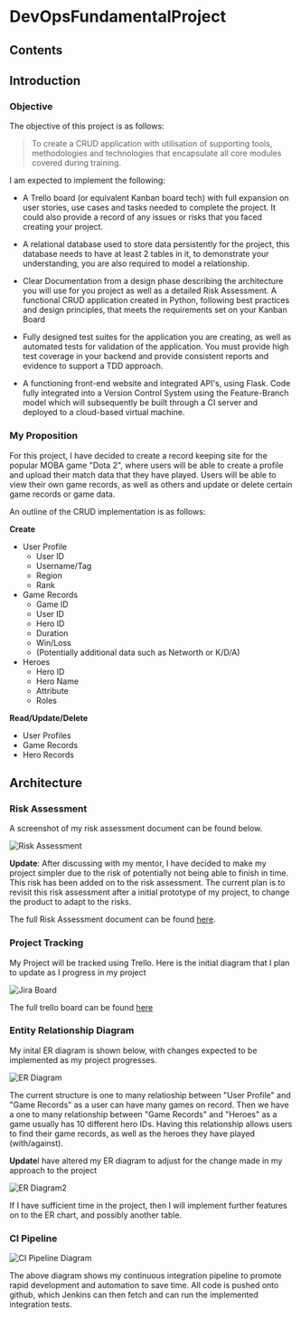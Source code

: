 # DevOpsFundamentalProject

## Contents

## Introduction

### Objective

The objective of this project is as follows:
>To create a CRUD application with utilisation of supporting tools,
methodologies and technologies that encapsulate all core modules
covered during training.

I am expected to implement the following:
- A Trello board (or equivalent Kanban board tech) with full expansion
on user stories, use cases and tasks needed to complete the project.
It could also provide a record of any issues or risks that you faced
creating your project.

- A relational database used to store data persistently for the
project, this database needs to have at least 2 tables in it, to
demonstrate your understanding, you are also required to model a
relationship.

- Clear Documentation from a design phase describing the architecture
you will use for you project as well as a detailed Risk Assessment.
A functional CRUD application created in Python, following best
practices and design principles, that meets the requirements set on
your Kanban Board

- Fully designed test suites for the application you are creating, as
well as automated tests for validation of the application. You must
provide high test coverage in your backend and provide consistent
reports and evidence to support a TDD approach.

- A functioning front-end website and integrated API's, using Flask.
Code fully integrated into a Version Control System using the
Feature-Branch model which will subsequently be built through a CI
server and deployed to a cloud-based virtual machine.

### My Proposition

For this project, I have decided to create a record keeping site for the popular MOBA game "Dota 2", where users will be able to create a profile and upload their match data that they have played. Users will be able to view their own game records, as well as others and update or delete certain game records or game data.

An outline of the CRUD implementation is as follows:

**Create**
- User Profile
  - User ID
  - Username/Tag
  - Region
  - Rank 
- Game Records
  - Game ID
  - User ID
  - Hero ID
  - Duration
  - Win/Loss
  - (Potentially additional data such as Networth or K/D/A)
- Heroes
  - Hero ID
  - Hero Name
  - Attribute
  - Roles

**Read/Update/Delete**
- User Profiles
- Game Records
- Hero Records

## Architecture

### Risk Assessment

A screenshot of my risk assessment document can be found below.

![Risk Assessment](https://i.imgur.com/jBcHTP3.png)

**Update**: After discussing with my mentor, I have decided to make my project simpler due to the risk of potentially not being able to finish in time. This risk has been added on to the risk assessment. The current plan is to revisit this risk assessment after a initial prototype of my project, to change the product to adapt to the risks.

The full Risk Assessment document can be found [here](https://docs.google.com/spreadsheets/d/18LOucbo6bNB233hZN950s-zoDuAG8sb8tvt1NYHw6a0/edit?usp=sharing).

### Project Tracking

My Project will be tracked using Trello. Here is the initial diagram that I plan to update as I progress in my project

![Jira Board](https://i.imgur.com/4Lrzm7l.png)

The full trello board can be found [here](https://trello.com/b/USnsQD0E/devops-project-board)

### Entity Relationship Diagram

My inital ER diagram is shown below, with changes expected to be implemented as my project progresses.

![ER Diagram](https://i.imgur.com/QPFhp07.png)

The current structure is one to many relatioship between "User Profile" and "Game Records" as a user can have many games on record. Then we have a one to many relationship between "Game Records" and "Heroes" as a game usually has 10 different hero IDs. Having this relationship allows users to find their game records, as well as the heroes they have played (with/against).

**Update**I have altered my ER diagram to adjust for the change made in my approach to the project

![ER Diagram2](https://i.imgur.com/TkUyLNV.png)

If I have sufficient time in the project, then I will implement further features on to the ER chart, and possibly another table.

### CI Pipeline

![CI Pipeline Diagram](https://i.imgur.com/bZK3SNX.png)

The above diagram shows my continuous integration pipeline to promote rapid development and automation to save time. All code is pushed onto github, which Jenkins can then fetch and can run the implemented integration tests. 
